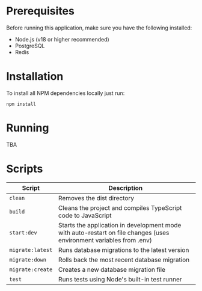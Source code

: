 # Prerequisites
Before running this application, make sure you have the following installed:

* Node.js (v18 or higher recommended)
* PostgreSQL
* Redis

# Installation
To install all NPM dependencies locally just run:
```
npm install
```

# Running
TBA

# Scripts
| Script | Description |
|-|-|
| `clean` | Removes the dist directory |
| `build` | Cleans the project and compiles TypeScript code to JavaScript |
| `start:dev` | Starts the application in development mode with auto-restart on file changes (uses environment variables from .env) |
| `migrate:latest` | Runs database migrations to the latest version |
| `migrate:down` | Rolls back the most recent database migration |
| `migrate:create` | Creates a new database migration file |
| `test` | Runs tests using Node's built-in test runner |

